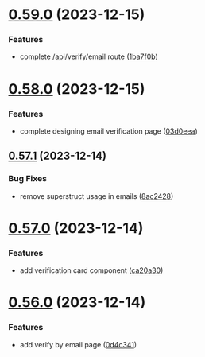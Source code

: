 # [0.59.0](https://github.com/onesoft-sudo/sudobot-dashboard/compare/v0.58.0...v0.59.0) (2023-12-15)


### Features

* complete /api/verify/email route ([1ba7f0b](https://github.com/onesoft-sudo/sudobot-dashboard/commit/1ba7f0b502d5e6dc9a058bf26fc59ac07a51519f))



# [0.58.0](https://github.com/onesoft-sudo/sudobot-dashboard/compare/v0.57.1...v0.58.0) (2023-12-15)


### Features

* complete designing email verification page ([03d0eea](https://github.com/onesoft-sudo/sudobot-dashboard/commit/03d0eea67e2455412dee925db0205bb43e069109))



## [0.57.1](https://github.com/onesoft-sudo/sudobot-dashboard/compare/v0.57.0...v0.57.1) (2023-12-14)


### Bug Fixes

* remove superstruct usage in emails ([8ac2428](https://github.com/onesoft-sudo/sudobot-dashboard/commit/8ac24281a78030f63e924a04fc7407e957696e2d))



# [0.57.0](https://github.com/onesoft-sudo/sudobot-dashboard/compare/v0.56.0...v0.57.0) (2023-12-14)


### Features

* add verification card component ([ca20a30](https://github.com/onesoft-sudo/sudobot-dashboard/commit/ca20a305b0415e079bb98d6ec4bd5435f93864a9))



# [0.56.0](https://github.com/onesoft-sudo/sudobot-dashboard/compare/v0.55.0...v0.56.0) (2023-12-14)


### Features

* add verify by email page ([0d4c341](https://github.com/onesoft-sudo/sudobot-dashboard/commit/0d4c3411566a7dfba1b7188e7abf3a273a53d634))



